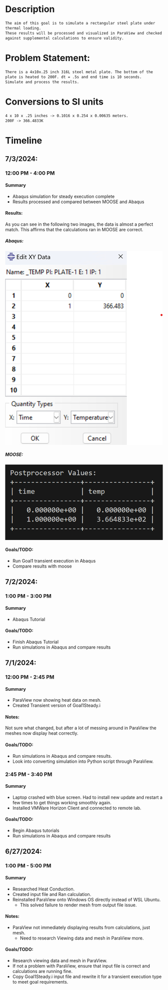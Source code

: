 # Description
    The aim of this goal is to simulate a rectangular steel plate under thermal loading.
    These results will be processed and visualized in ParaView and checked against supplemental calculations to ensure validity. 

# Problem Statement:
    There is a 4x10x.25 inch 316L steel metal plate. The bottom of the plate is heated to 200F. dt = .5s and end time is 10 seconds.
    Simulate and process the results.

# Conversions to SI units

    4 x 10 x .25 inches -> 0.1016 x 0.254 x 0.00635 meters.
    200F -> 366.4833K

# Timeline

<!--  -->

## 7/3/2024:
### 12:00 PM - 4:00 PM
#### Summary
* Abaqus simulation for steady execution complete
* Results processed and compared between MOOSE and Abaqus

#### Results:
As you can see in the following two images, the data is almost a perfect match. This affirms that the calculations ran in MOOSE are correct.

##### Abaqus:
![](Photos/ASteady.png)

##### MOOSE:
![](Photos/MSteady.png)

#### Goals/TODO:

* Run Goal1 transient execution in Abaqus
* Compare results with moose

<!--  -->

## 7/2/2024:
### 1:00 PM - 3:00 PM
#### Summary
* Abaqus Tutorial

#### Goals/TODO:
* Finish Abaqus Tutorial
* Run simulations in Abaqus and compare results

<!--  -->

## 7/1/2024:
### 12:00 PM - 2:45 PM
#### Summary
* ParaView now showing heat data on mesh.
* Created Transient version of Goal1Steady.i

#### Notes:
Not sure what changed, but after a lot of messing around in ParaView the meshes now display heat correctly.

#### Goals/TODO:
* Run simulations in Abaqus and compare results.
* Look into converting simulation into Python script through ParaView.

### 2:45 PM - 3:40 PM
#### Summary
* Laptop crashed with blue screen. Had to install new update and restart a few times to get things working smoothly again.
* Installed VMWare Horizon Client and connected to remote lab.

#### Goals/TODO:
* Begin Abaqus tutorials
* Run simulations in Abaqus and compare results

<!--  -->

## 6/27/2024:

### 1:00 PM - 5:00 PM
#### Summary
* Researched Heat Conduction.
* Created input file and Ran calculation.
* Reinstalled ParaView onto Windows OS directly instead of WSL Ubuntu.
    * This solved failure to render mesh from output file issue.

#### Notes:
* ParaView not immediately displaying results from calculations, just mesh.
    * Need to research Viewing data and mesh in ParaView more.

#### Goals/TODO:
* Research viewing data and mesh in ParaView.
* If not a problem with ParaView, ensure that input file is correct and calculations are running fine.
* Copy Goal1Steady.i input file and rewrite it for a transient execution type to meet goal requirements.